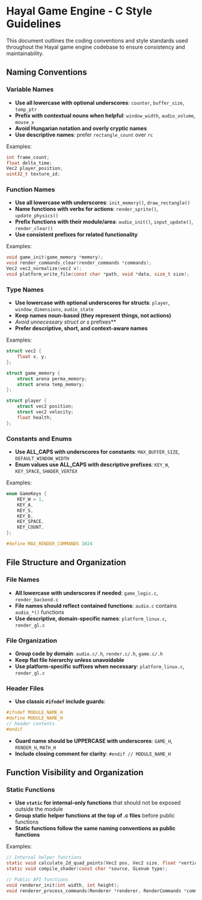 # Hayal Game Engine - C Style Guidelines

This document outlines the coding conventions and style standards used throughout the Hayal game engine codebase to ensure consistency and maintainability.

## Naming Conventions

### Variable Names

- **Use all lowercase with optional underscores**: `counter`, `buffer_size`, `temp_ptr`
- **Prefix with contextual nouns when helpful**: `window_width`, `audio_volume`, `mouse_x`
- **Avoid Hungarian notation and overly cryptic names**
- **Use descriptive names**: prefer `rectangle_count` over `rc`

Examples:

```c
int frame_count;
float delta_time;
Vec2 player_position;
uint32_t texture_id;
```

### Function Names

- **Use all lowercase with underscores**: `init_memory()`, `draw_rectangle()`
- **Name functions with verbs for actions**: `render_sprite()`, `update_physics()`
- **Prefix functions with their module/area**: `audio_init()`, `input_update()`, `render_clear()`
- **Use consistent prefixes for related functionality**

Examples:

```c
void game_init(game_memory *memory);
void render_commands_clear(render_commands *commands);
Vec2 vec2_normalize(vec2 v);
void platform_write_file(const char *path, void *data, size_t size);
```

### Type Names

- **Use lowercase with optional underscores for structs**: `player`, `window_dimensions`, `audio_state`
- **Keep names noun-based (they represent things, not actions)**
- **Avoid unnecessary struct* or s* prefixes**
- **Prefer descriptive, short, and context-aware names**

Examples:

```c
struct vec2 {
    float x, y;
};

struct game_memory {
    struct arena perma_memory;
    struct arena temp_memory;
};

struct player {
    struct vec2 position;
    struct vec2 velocity;
    float health;
};
```

### Constants and Enums

- **Use ALL_CAPS with underscores for constants**: `MAX_BUFFER_SIZE`, `DEFAULT_WINDOW_WIDTH`
- **Enum values use ALL_CAPS with descriptive prefixes**: `KEY_W`, `KEY_SPACE`, `SHADER_VERTEX`

Examples:

```c
enum GameKeys {
    KEY_W = 1,
    KEY_A,
    KEY_S,
    KEY_D,
    KEY_SPACE,
    KEY_COUNT,
};

#define MAX_RENDER_COMMANDS 1024
```

## File Structure and Organization

### File Names

- **All lowercase with underscores if needed**: `game_logic.c`, `render_backend.c`
- **File names should reflect contained functions**: `audio.c` contains `audio_*()` functions
- **Use descriptive, domain-specific names**: `platform_linux.c`, `render_gl.c`

### File Organization

- **Group code by domain**: `audio.c/.h`, `render.c/.h`, `game.c/.h`
- **Keep flat file hierarchy unless unavoidable**
- **Use platform-specific suffixes when necessary**: `platform_linux.c`, `render_gl.c`

### Header Files

- **Use classic `#ifndef` include guards**:

```c
#ifndef MODULE_NAME_H
#define MODULE_NAME_H
// header contents
#endif
```

- **Guard name should be UPPERCASE with underscores**: `GAME_H`, `RENDER_H`, `MATH_H`
- **Include closing comment for clarity**: `#endif // MODULE_NAME_H`

## Function Visibility and Organization

### Static Functions

- **Use `static` for internal-only functions** that should not be exposed outside the module
- **Group static helper functions at the top of .c files** before public functions
- **Static functions follow the same naming conventions as public functions**

Examples:

```c
// Internal helper functions
static void calculate_2d_quad_points(Vec2 pos, Vec2 size, float *vertices);
static void compile_shader(const char *source, GLenum type);

// Public API functions
void renderer_init(int width, int height);
void renderer_process_commands(Renderer *renderer, RenderCommands *commands);
```

